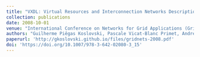 ```yaml
---
title: "VXDL: Virtual Resources and Interconnection Networks Description Language"
collection: publications
date: 2008-10-01
venue: "International Conference on Networks for Grid Applications (GridNets)"
authors: "Guilherme Piêgas Koslovski, Pascale Vicat-Blanc Primet, Andrea Schwertner Charão"
paperurl: 'http://gkoslovski.github.io/files/gridnets-2008.pdf'
doi: 'https://doi.org/10.1007/978-3-642-02080-3_15'
---
```

